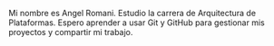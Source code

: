 Mi nombre es Angel Romani.
Estudio la carrera de Arquitectura de Plataformas.
Espero aprender a usar Git y GitHub para gestionar mis proyectos y compartir mi trabajo.


